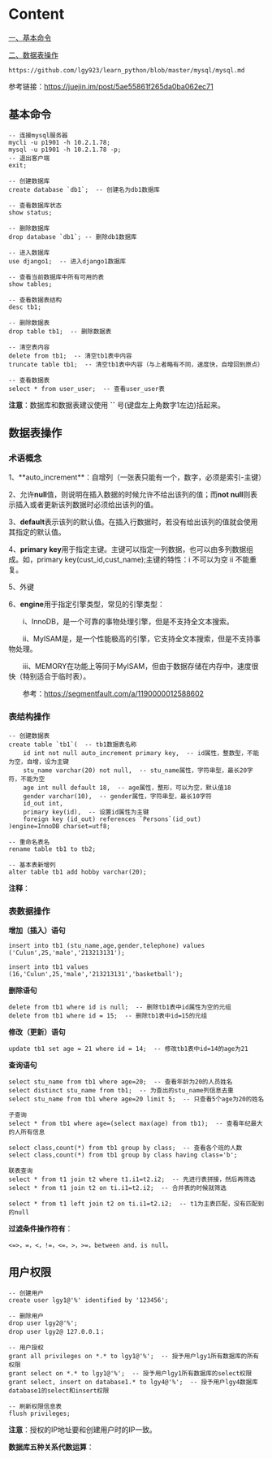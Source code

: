 <h1>Content</h1>

<a href="https://github.com/lgy923/learn_python/blob/master/mysql/mysql.md#基本命令">一、基本命令</a>

<a href="https://github.com/lgy923/learn_python/blob/master/mysql/mysql.md#基本表操作">二、数据表操作</a>



```
https://github.com/lgy923/learn_python/blob/master/mysql/mysql.md
```



参考链接：https://juejin.im/post/5ae55861f265da0ba062ec71

<h2>基本命令</h2>

```mysql
-- 连接mysql服务器
mycli -u p1901 -h 10.2.1.78;
mysql -u p1901 -h 10.2.1.78 -p;
-- 退出客户端
exit;

-- 创建数据库
create database `db1`;  -- 创建名为db1数据库

-- 查看数据库状态
show status;

-- 删除数据库
drop database `db1`; -- 删除db1数据库

-- 进入数据库
use django1;  -- 进入django1数据库

-- 查看当前数据库中所有可用的表
show tables;

-- 查看数据表结构
desc tb1;

-- 删除数据表
drop table tb1;  -- 删除数据表

-- 清空表内容
delete from tb1;  -- 清空tb1表中内容
truncate table tb1;  -- 清空tb1表中内容（与上者略有不同，速度快，自增回到原点）

-- 查看数据表
select * from user_user;  -- 查看user_user表
```

**注意**：数据库和数据表建议使用 **``** 号(键盘左上角数字1左边)括起来。  



<h2>数据表操作</h2>

<h3>术语概念</h3>
1、**auto_increment**：自增列（一张表只能有一个，数字，必须是索引-主键）

2、允许**null**值，则说明在插入数据的时候允许不给出该列的值；而**not null**则表示插入或者更新该列数据时必须给出该列的值。

3、**default**表示该列的默认值。在插入行数据时，若没有给出该列的值就会使用其指定的默认值。

4、**primary key**用于指定主键。主键可以指定一列数据，也可以由多列数据组成。如，primary key(cust_id,cust_name);主键的特性：i 不可以为空  ii 不能重复。

5、外键

6、**engine**用于指定引擎类型，常见的引擎类型：

　　i、InnoDB，是一个可靠的事物处理引擎，但是不支持全文本搜索。

　　ii、MyISAM是，是一个性能极高的引擎，它支持全文本搜索，但是不支持事物处理。

　　iii、MEMORY在功能上等同于MyISAM，但由于数据存储在内存中，速度很快（特别适合于临时表）。

　　参考：https://segmentfault.com/a/1190000012588602




<h3>表结构操作</h3>

```mysql
-- 创建数据表
create table `tb1`(  -- tb1数据表名称
    id int not null auto_increment primary key,  -- id属性，整数型，不能为空，自增，设为主键
    stu_name varchar(20) not null,  -- stu_name属性，字符串型，最长20字符，不能为空
    age int null default 18,  -- age属性，整形，可以为空，默认值18
    gender varchar(10),  -- gender属性，字符串型，最长10字符
    id_out int,
    primary key(id),  -- 设置id属性为主键
    foreign key (id_out) references `Persons`(id_out)
)engine=InnoDB charset=utf8;

-- 重命名表名
rename table tb1 to tb2;

-- 基本表新增列
alter table tb1 add hobby varchar(20);
```

**注释**：





<h3>表数据操作</h3>

**增加（插入）语句**

```mysql
insert into tb1 (stu_name,age,gender,telephone) values ('Culun',25,'male','213213131');

insert into tb1 values (16,'Culun',25,'male','213213131','basketball');
```



**删除语句**

```mysql
delete from tb1 where id is null;  -- 删除tb1表中id属性为空的元组
delete from tb1 where id = 15;  -- 删除tb1表中id=15的元组
```



**修改（更新）语句**

```mysql
update tb1 set age = 21 where id = 14;  -- 修改tb1表中id=14的age为21
```



**查询语句**

```mysql
select stu_name from tb1 where age=20;  -- 查看年龄为20的人员姓名
select distinct stu_name from tb1;  -- 为查出的stu_name列信息去重  
select stu_name from tb1 where age=20 limit 5;  -- 只查看5个age为20的姓名

子查询
select * from tb1 where age=(select max(age) from tb1);  -- 查看年纪最大的人所有信息

select class,count(*) from tb1 group by class;  -- 查看各个班的人数
select class,count(*) from tb1 group by class having class='b';

联表查询
select * from t1 join t2 where t1.i1=t2.i2;  -- 先进行表拼接，然后再筛选
select * from t1 join t2 on ti.i1=t2.i2;  -- 合并表的时候就筛选

select * from t1 left join t2 on ti.i1=t2.i2;  -- t1为主表匹配，没有匹配到的null
```

**过滤条件操作符有**：

```
<=>，=，<，!=，<=，>，>=，between and，is null。
```



<h2>用户权限</h2>

```mysql
-- 创建用户
create user lgy1@'%' identified by '123456';

-- 删除用户
drop user lgy2@'%';
drop user lgy2@ 127.0.0.1；

-- 用户授权
grant all privileges on *.* to lgy1@'%';  -- 授予用户lgy1所有数据库的所有权限
grant select on *.* to lgy1@'%';  -- 授予用户lgy1所有数据库的select权限
grant select, insert on database1.* to lgy4@'%';  -- 授予用户lgy4数据库database1的select和insert权限

-- 刷新权限信息表
flush privileges;
```

**注意**：授权的IP地址要和创建用户时的IP一致。



**数据库五种关系代数运算**：

```

```

